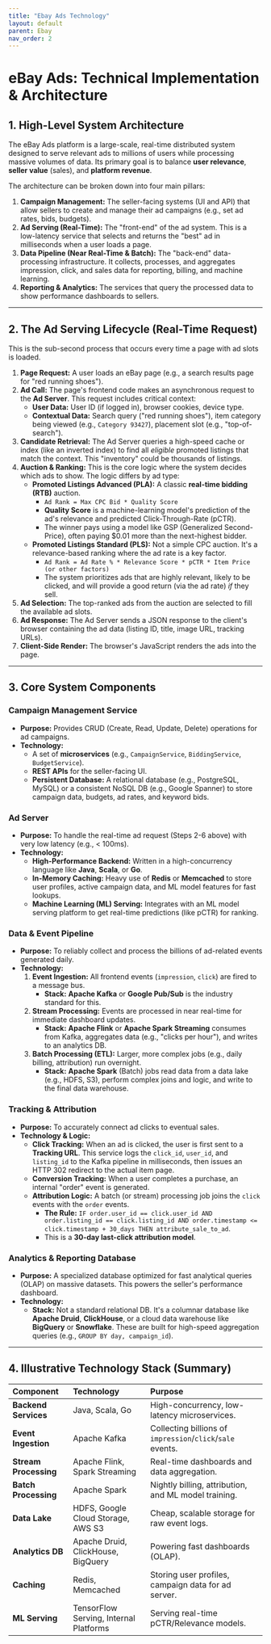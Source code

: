 ```yaml
---
title: "Ebay Ads Technology"
layout: default
parent: Ebay
nav_order: 2
---
```


# eBay Ads: Technical Implementation & Architecture

## 1. High-Level System Architecture

The eBay Ads platform is a large-scale, real-time distributed system designed to serve relevant ads to millions of users while processing massive volumes of data. Its primary goal is to balance **user relevance**, **seller value** (sales), and **platform revenue**.

The architecture can be broken down into four main pillars:

1.  **Campaign Management:** The seller-facing systems (UI and API) that allow sellers to create and manage their ad campaigns (e.g., set ad rates, bids, budgets).
2.  **Ad Serving (Real-Time):** The "front-end" of the ad system. This is a low-latency service that selects and returns the "best" ad in milliseconds when a user loads a page.
3.  **Data Pipeline (Near Real-Time & Batch):** The "back-end" data-processing infrastructure. It collects, processes, and aggregates impression, click, and sales data for reporting, billing, and machine learning.
4.  **Reporting & Analytics:** The services that query the processed data to show performance dashboards to sellers.

---

## 2. The Ad Serving Lifecycle (Real-Time Request)

This is the sub-second process that occurs every time a page with ad slots is loaded.

1.  **Page Request:** A user loads an eBay page (e.g., a search results page for "red running shoes").
2.  **Ad Call:** The page's frontend code makes an asynchronous request to the **Ad Server**. This request includes critical context:
    * **User Data:** User ID (if logged in), browser cookies, device type.
    * **Contextual Data:** Search query ("red running shoes"), item category being viewed (e.g., `Category 93427`), placement slot (e.g., "top-of-search").
3.  **Candidate Retrieval:** The Ad Server queries a high-speed cache or index (like an inverted index) to find all *eligible* promoted listings that match the context. This "inventory" could be thousands of listings.
4.  **Auction & Ranking:** This is the core logic where the system decides which ads to show. The logic differs by ad type:
    * **Promoted Listings Advanced (PLA):** A classic **real-time bidding (RTB)** auction.
        * `Ad Rank = Max CPC Bid * Quality Score`
        * **Quality Score** is a machine-learning model's prediction of the ad's relevance and predicted Click-Through-Rate (pCTR).
        * The winner pays using a model like GSP (Generalized Second-Price), often paying $0.01 more than the next-highest bidder.
    * **Promoted Listings Standard (PLS):** Not a simple CPC auction. It's a relevance-based ranking where the ad rate is a key factor.
        * `Ad Rank = Ad Rate % * Relevance Score * pCTR * Item Price (or other factors)`
        * The system prioritizes ads that are highly relevant, likely to be clicked, and will provide a good return (via the ad rate) *if* they sell.
5.  **Ad Selection:** The top-ranked ads from the auction are selected to fill the available ad slots.
6.  **Ad Response:** The Ad Server sends a JSON response to the client's browser containing the ad data (listing ID, title, image URL, tracking URLs).
7.  **Client-Side Render:** The browser's JavaScript renders the ads into the page.

---

## 3. Core System Components

### Campaign Management Service
* **Purpose:** Provides CRUD (Create, Read, Update, Delete) operations for ad campaigns.
* **Technology:**
    * A set of **microservices** (e.g., `CampaignService`, `BiddingService`, `BudgetService`).
    * **REST APIs** for the seller-facing UI.
    * **Persistent Database:** A relational database (e.g., PostgreSQL, MySQL) or a consistent NoSQL DB (e.g., Google Spanner) to store campaign data, budgets, ad rates, and keyword bids.

### Ad Server
* **Purpose:** To handle the real-time ad request (Steps 2-6 above) with very low latency (e.g., < 100ms).
* **Technology:**
    * **High-Performance Backend:** Written in a high-concurrency language like **Java**, **Scala**, or **Go**.
    * **In-Memory Caching:** Heavy use of **Redis** or **Memcached** to store user profiles, active campaign data, and ML model features for fast lookups.
    * **Machine Learning (ML) Serving:** Integrates with an ML model serving platform to get real-time predictions (like pCTR) for ranking.

### Data & Event Pipeline
* **Purpose:** To reliably collect and process the billions of ad-related events generated daily.
* **Technology:**
    1.  **Event Ingestion:** All frontend events (`impression`, `click`) are fired to a message bus.
        * **Stack:** **Apache Kafka** or **Google Pub/Sub** is the industry standard for this.
    2.  **Stream Processing:** Events are processed in near real-time for immediate dashboard updates.
        * **Stack:** **Apache Flink** or **Apache Spark Streaming** consumes from Kafka, aggregates data (e.g., "clicks per hour"), and writes to an analytics DB.
    3.  **Batch Processing (ETL):** Larger, more complex jobs (e.g., daily billing, attribution) run overnight.
        * **Stack:** **Apache Spark** (Batch) jobs read data from a data lake (e.g., HDFS, S3), perform complex joins and logic, and write to the final data warehouse.

### Tracking & Attribution
* **Purpose:** To accurately connect ad clicks to eventual sales.
* **Technology & Logic:**
    * **Click Tracking:** When an ad is clicked, the user is first sent to a **Tracking URL**. This service logs the `click_id`, `user_id`, and `listing_id` to the Kafka pipeline in milliseconds, then issues an HTTP 302 redirect to the actual item page.
    * **Conversion Tracking:** When a user completes a purchase, an internal "order" event is generated.
    * **Attribution Logic:** A batch (or stream) processing job joins the `click` events with the `order` events.
        * **The Rule:** `IF order.user_id == click.user_id AND order.listing_id == click.listing_id AND order.timestamp <= click.timestamp + 30_days THEN attribute_sale_to_ad`.
        * This is a **30-day last-click attribution model**.

### Analytics & Reporting Database
* **Purpose:** A specialized database optimized for fast analytical queries (OLAP) on massive datasets. This powers the seller's performance dashboard.
* **Technology:**
    * **Stack:** Not a standard relational DB. It's a columnar database like **Apache Druid**, **ClickHouse**, or a cloud data warehouse like **BigQuery** or **Snowflake**. These are built for high-speed aggregation queries (e.g., `GROUP BY day, campaign_id`).

---

## 4. Illustrative Technology Stack (Summary)

| Component | Technology | Purpose |
| :--- | :--- | :--- |
| **Backend Services** | Java, Scala, Go | High-concurrency, low-latency microservices. |
| **Event Ingestion** | Apache Kafka | Collecting billions of `impression`/`click`/`sale` events. |
| **Stream Processing**| Apache Flink, Spark Streaming | Real-time dashboards and data aggregation. |
| **Batch Processing** | Apache Spark | Nightly billing, attribution, and ML model training. |
| **Data Lake** | HDFS, Google Cloud Storage, AWS S3 | Cheap, scalable storage for raw event logs. |
| **Analytics DB** | Apache Druid, ClickHouse, BigQuery | Powering fast dashboards (OLAP). |
| **Caching** | Redis, Memcached | Storing user profiles, campaign data for ad server. |
| **ML Serving** | TensorFlow Serving, Internal Platforms | Serving real-time pCTR/Relevance models. |